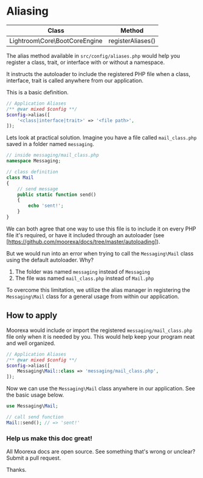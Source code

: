 # Aliasing
Class | Method
------|-------
Lightroom\Core\BootCoreEngine|registerAliases()

The alias method available in ```src/config/aliases.php``` would help you register a class, trait, or interface with or without a namespace. 

It instructs the autoloader to include the registered PHP file when a class, interface, trait is called anywhere from our application.

This is a basic definition.

```php
// Application Aliases
/** @var mixed $config **/
$config->alias([
    '<class|interface|trait>' => '<file path>',
]);
```

Lets look at practical solution. Imagine you have a file called ```mail_class.php``` saved in a folder named ```messaging```. 

```php
// inside messaging/mail_class.php 
namespace Messaging;

// class definition
class Mail
{
    // send message
    public static function send()
    {
        echo 'sent!';
    }
}
```

We can both agree that one way to use this file is to include it on every PHP file it's required, or have it included through an autoloader (see [https://github.com/moorexa/docs/tree/master/autoloading]).

But we would run into an error when trying to call the ```Messaging\Mail``` class using the default autoloader. Why?
1. The folder was named ```messaging``` instead of ```Messaging```
2. The file was named ```mail_class.php``` instead of ```Mail.php```

To overcome this limitation, we utilize the alias manager in registering the ```Messaging\Mail``` class for a general usage from within our application. 

## How to apply
Moorexa would include or import the registered ```messaging/mail_class.php``` file only when it is needed by you. This would help keep your program neat and well organized.

```php
// Application Aliases
/** @var mixed $config **/
$config->alias([
    Messaging\Mail::class => 'messaging/mail_class.php',
]);
```

Now we can use the ```Messaging\Mail``` class anywhere in our application. See the basic usage below.

```php
use Messaging\Mail;

// call send function
Mail::send(); // => 'sent!'
```

### Help us make this doc great!

All Moorexa docs are open source. See something that's wrong or unclear? Submit a pull request.

Thanks.